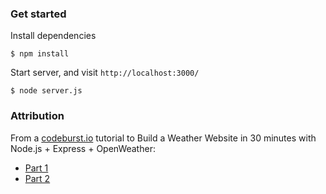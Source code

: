 ### Get started

Install dependencies

    $ npm install

Start server, and visit `http://localhost:3000/`

    $ node server.js

### Attribution

From a [codeburst.io](https://codeburst.io) tutorial to Build a Weather Website in 30 minutes with Node.js + Express + OpenWeather:
* [Part 1](https://codeburst.io/build-a-simple-weather-app-with-node-js-in-just-16-lines-of-code-32261690901d)
* [Part 2](https://codeburst.io/build-a-weather-website-in-30-minutes-with-node-js-express-openweather-a317f904897b)
